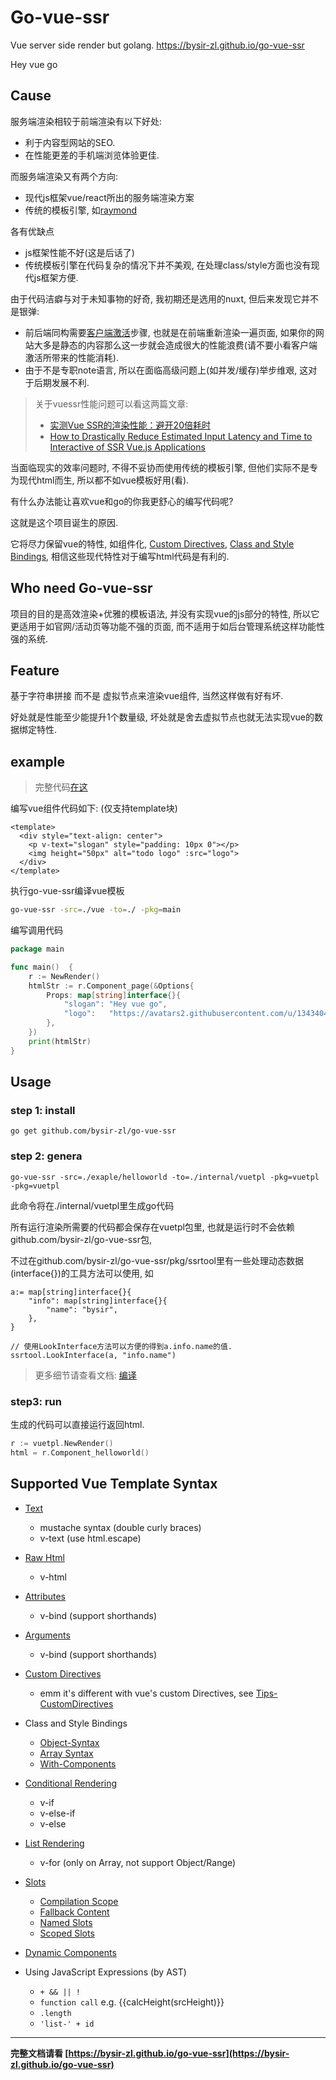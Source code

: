 # Go-vue-ssr
Vue server side render but golang. https://bysir-zl.github.io/go-vue-ssr

Hey vue go
## Cause
服务端渲染相较于前端渲染有以下好处:
- 利于内容型网站的SEO.
- 在性能更差的手机端浏览体验更佳.

而服务端渲染又有两个方向:
- 现代js框架vue/react所出的服务端渲染方案
- 传统的模板引擎, 如[raymond](https://github.com/aymerick/raymond)

各有优缺点
- js框架性能不好(这是后话了)
- 传统模板引擎在代码复杂的情况下并不美观, 在处理class/style方面也没有现代js框架方便.

由于代码洁癖与对于未知事物的好奇, 我初期还是选用的nuxt, 但后来发现它并不是银弹:
- 前后端同构需要[客户端激活](https://ssr.vuejs.org/zh/guide/hydration.html)步骤, 也就是在前端重新渲染一遍页面, 如果你的网站大多是静态的内容那么这一步就会造成很大的性能浪费(请不要小看客户端激活所带来的性能消耗).
- 由于不是专职note语言, 所以在面临高级问题上(如并发/缓存)举步维艰, 这对于后期发展不利.

> 关于vuessr性能问题可以看这两篇文章:
> - [实测Vue SSR的渲染性能：避开20倍耗时](https://mp.weixin.qq.com/s?__biz=MzUxMzcxMzE5Ng==&mid=2247485601&amp;idx=1&amp;sn=97a45254a771d13789faed81316b465a&source=41#wechat_redirect)
> - [How to Drastically Reduce Estimated Input Latency and Time to Interactive of SSR Vue.js Applications](https://markus.oberlehner.net/blog/how-to-drastically-reduce-estimated-input-latency-and-time-to-interactive-of-ssr-vue-applications/)

当面临现实的效率问题时, 不得不妥协而使用传统的模板引擎, 但他们实际不是专为现代html而生, 所以都不如vue模板好用(看).

有什么办法能让喜欢vue和go的你我更舒心的编写代码呢?

这就是这个项目诞生的原因.

它将尽力保留vue的特性, 如组件化, [Custom Directives](https://vuejs.org/v2/guide/custom-directive.html), [Class and Style Bindings](https://vuejs.org/v2/guide/class-and-style.html), 相信这些现代特性对于编写html代码是有利的.

## Who need Go-vue-ssr
项目的目的是高效渲染+优雅的模板语法, 并没有实现vue的js部分的特性,
所以它更适用于如官网/活动页等功能不强的页面, 而不适用于如后台管理系统这样功能性强的系统.

## Feature
基于字符串拼接 而不是 虚拟节点来渲染vue组件, 当然这样做有好有坏.

好处就是性能至少能提升1个数量级, 坏处就是舍去虚拟节点也就无法实现vue的数据绑定特性.

## example
> 完整代码[在这](https://github.com/bysir-zl/go-vue-ssr/tree/master/example/helloworld)

编写vue组件代码如下: (仅支持template块)
```vue
<template>
  <div style="text-align: center">
    <p v-text="slogan" style="padding: 10px 0"></p>
    <img height="50px" alt="todo logo" :src="logo">
  </div>
</template>
```
执行go-vue-ssr编译vue模板
```sh
go-vue-ssr -src=./vue -to=./ -pkg=main
```
编写调用代码
```go
package main

func main()  {
    r := NewRender()
    htmlStr := r.Component_page(&Options{
    	Props: map[string]interface{}{
    		"slogan": "Hey vue go",
    		"logo":   "https://avatars2.githubusercontent.com/u/13434040?s=88&v=4",
    	},
    })
    print(htmlStr)
}
```

## Usage

### step 1: install
```
go get github.com/bysir-zl/go-vue-ssr
```
### step 2: genera
```
go-vue-ssr -src=./exaple/helloworld -to=./internal/vuetpl -pkg=vuetpl -pkg=vuetpl
```
此命令将在./internal/vuetpl里生成go代码

所有运行渲染所需要的代码都会保存在vuetpl包里, 也就是运行时不会依赖github.com/bysir-zl/go-vue-ssr包, 

不过在github.com/bysir-zl/go-vue-ssr/pkg/ssrtool里有一些处理动态数据(interface{})的工具方法可以使用, 如
```
a:= map[string]interface{}{
    "info": map[string]interface{}{
        "name": "bysir",
    },
}

// 使用LookInterface方法可以方便的得到a.info.name的值.
ssrtool.LookInterface(a, "info.name")
```

> 更多细节请查看文档: [编译](docs/genera.md)

### step3: run
生成的代码可以直接运行返回html.

```go
r := vuetpl.NewRender()
html = r.Component_helloworld()
```

## Supported Vue Template Syntax
- [Text](https://vuejs.org/v2/guide/syntax.html#Text)
  - mustache syntax (double curly braces)
  - v-text (use html.escape)
- [Raw Html](https://vuejs.org/v2/guide/syntax.html#Raw-HTML)
  - v-html
- [Attributes](https://vuejs.org/v2/guide/syntax.html#Attributes)
  - v-bind (support shorthands)
- [Arguments](https://vuejs.org/v2/guide/syntax.html#Attributes)
  - v-bind (support shorthands)
- [Custom Directives](https://vuejs.org/v2/guide/custom-directive.html)
  - emm it's different with vue's custom Directives, see [Tips-CustomDirectives](docs/tips.md#CustomDirectives)
- Class and Style Bindings
  - [Object-Syntax](https://vuejs.org/v2/guide/class-and-style.html#Object-Syntax)
  - [Array Syntax](https://vuejs.org/v2/guide/class-and-style.html#Array-Syntax)
  - [With-Components](https://vuejs.org/v2/guide/class-and-style.html#With-Components)
- [Conditional Rendering](https://vuejs.org/v2/guide/conditional.html)
  - v-if
  - v-else-if
  - v-else
- [List Rendering](https://vuejs.org/v2/guide/list.html)
  - v-for (only on Array, not support Object/Range)
- [Slots](https://vuejs.org/v2/guide/components-slots.html)
  - [Compilation Scope](https://vuejs.org/v2/guide/components-slots.html#Compilation-Scope)
  - [Fallback Content](https://vuejs.org/v2/guide/components-slots.html#Fallback-Content)
  - [Named Slots](https://vuejs.org/v2/guide/components-slots.html#Named-Slots)
  - [Scoped Slots](https://vuejs.org/v2/guide/components-slots.html#Scoped-Slots)
- [Dynamic Components](https://vuejs.org/v2/guide/components-dynamic-async.html)

- Using JavaScript Expressions (by AST)
  - `+ && || !`
  - `function call` e.g. {{calcHeight(srcHeight)}}
  - `.length`
  - `'list-' + id`

------

**完整文档请看 [https://bysir-zl.github.io/go-vue-ssr](https://bysir-zl.github.io/go-vue-ssr)**
